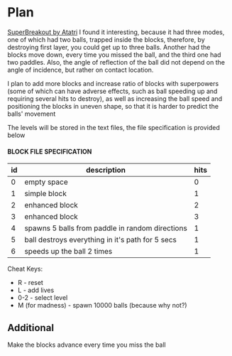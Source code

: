 # Plan

[SuperBreakout by Atatri](https://www.atari.com/arcade#!/arcade/superbreakout/play)
I found it interesting, because it had three modes, one of
which had two balls, trapped inside the blocks, therefore,
by destroying first layer, you could get up to three balls.
Another had the blocks move down, every time you missed the
ball, and the third one had two paddles. Also, the angle of
reflection of the ball did not depend on the angle of
incidence, but rather on contact location.

I plan to add more blocks and increase ratio of blocks
with superpowers (some of which can have adverse effects,
such as ball speeding up and requiring several hits to destroy),
as well as increasing the ball speed and positioning the
blocks in uneven shape, so that it is harder to predict the
balls' movement

The levels will be stored in the text files, the file
specification is provided below
#### BLOCK FILE SPECIFICATION

|id|description|hits|
|---|---|---|
|0|empty space|0|
|1|simple block|1|
|2|enhanced block|2|
|3|enhanced block|3|
|4|spawns 5 balls from paddle in random directions|1|
|5|ball destroys everything in it's path for 5 secs|1|
|6|speeds up the ball 2 times|1|

Cheat Keys:
* R - reset
* L - add lives
* 0-2 - select level
* M (for madness) - spawn 10000 balls (because why not?)


## Additional
Make the blocks advance every time you miss the ball